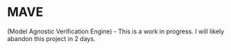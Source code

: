# MAVE
(Model Agnostic Verification Engine) - This is a work in progress. I will likely abandon this project in 2 days.
